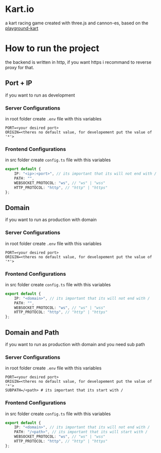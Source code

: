 # Kart.io

a kart racing game created with three.js and cannon-es, based on the [playground-kart](https://itaylayzer.github.io/playground-kart)

# How to run the project

the backend is written in http, if you want https i recommand to reverse proxy for that.

## Port + IP

if you want to run as development

### Server Configurations

in root folder create `.env` file with this variables

```.env
PORT=<your desired port>
ORIGIN=<theres no default value, for developement put the value of '*'>
```

### Frontend Configurations

in src folder create `config.ts` file with this variables

```ts
export default {
	IP: "<ip>:<port>", // its important that its will not end with /
	PATH: "",
	WEBSOCKET_PROTOCOL: "ws", // "ws" | "wss"
	HTTP_PROTOCOL: "http", // "http" | "https"
};
```

## Domain

if you want to run as production with domain

### Server Configurations

in root folder create `.env` file with this variables

```.env
PORT=<your desired port>
ORIGIN=<theres no default value, for developement put the value of '*'>
```

### Frontend Configurations

in src folder create `config.ts` file with this variables

```ts
export default {
	IP: "<domain>", // its important that its will not end with /
	PATH: "",
	WEBSOCKET_PROTOCOL: "ws", // "ws" | "wss"
	HTTP_PROTOCOL: "http", // "http" | "https"
};
```

## Domain and Path

if you want to run as production with domain and you need sub path

### Server Configurations

in root folder create `.env` file with this variables

```.env
PORT=<your desired port>
ORIGIN=<theres no default value, for developement put the value of '*'>
SUBPATH=/<path> # its important that its start with /
```

### Frontend Configurations

in src folder create `config.ts` file with this variables

```ts
export default {
	IP: "<domain>", // its important that its will not end with /
	PATH: "/<path>", // its important that its will start with /
	WEBSOCKET_PROTOCOL: "ws", // "ws" | "wss"
	HTTP_PROTOCOL: "http", // "http" | "https"
};
```
